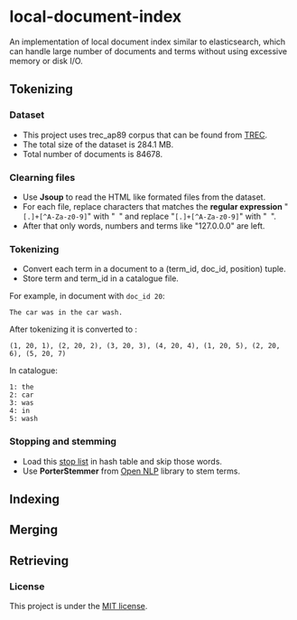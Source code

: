 # local-document-index
An implementation of local document index similar to elasticsearch, which can handle large number of documents and terms without using excessive memory or disk I/O.

## Tokenizing

### Dataset
  - This project uses trec_ap89 corpus that can be found from [TREC](http://trec.nist.gov/data.html).
  - The total size of the dataset is 284.1 MB.
  - Total number of documents is 84678.

### Clearning files
  - Use **Jsoup** to read the HTML like formated files from the dataset.
  - For each file, replace characters that matches the **regular expression** "`[.]+[^A-Za-z0-9]`" with "` `" and replace "`[.]+[^A-Za-z0-9]`" with "` `".
  - After that only words, numbers and terms like "127.0.0.0" are left.
  
### Tokenizing
  - Convert each term in a document to a (term_id, doc_id, position) tuple.
  - Store term and term_id in a catalogue file.
  
For example, in document with `doc_id 20`:
```
The car was in the car wash.
```

After tokenizing it is converted to :
```
(1, 20, 1), (2, 20, 2), (3, 20, 3), (4, 20, 4), (1, 20, 5), (2, 20, 6), (5, 20, 7)
```
  
In catalogue:
```
1: the 
2: car 
3: was 
4: in 
5: wash
```


### Stopping and stemming
  - Load this [stop list](stopwords.txt) in hash table and skip those words.
  - Use **PorterStemmer** from [Open NLP](https://opennlp.apache.org/) library to stem terms.


## Indexing

## Merging

## Retrieving


### License

This project is under the [MIT license](LICENSE).

